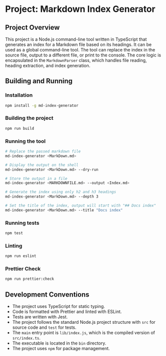 # Project: Markdown Index Generator

## Project Overview

This project is a Node.js command-line tool written in TypeScript that generates an index for a Markdown file based on its headings. It can be used as a global command-line tool. The tool can replace the index in the source file, output to a different file, or print to the console. The core logic is encapsulated in the `MarkdownParser` class, which handles file reading, heading extraction, and index generation.

## Building and Running

### Installation

```bash
npm install -g md-index-generator
```

### Building the project

```bash
npm run build
```

### Running the tool

```bash
# Replace the passed markdown file
md-index-generator <MarkDown.md>

# Display the output on the shell
md-index-generator <MarkDown.md> --dry-run

# Store the output in a file
md-index-generator <MARKDOWNFILE.md> --output <Index.md>

# Generate the index using only h2 and h3 headings
md-index-generator <MarkDown.md> --depth 3

# Set the title of the index, output will start with "## Docs index"
md-index-generator <MarkDown.md> --title "Docs index"
```

### Running tests

```bash
npm test
```

### Linting

```bash
npm run eslint
```

### Prettier Check

```bash
npm run prettier:check
```

## Development Conventions

- The project uses TypeScript for static typing.
- Code is formatted with Prettier and linted with ESLint.
- Tests are written with Jest.
- The project follows the standard Node.js project structure with `src` for source code and `test` for tests.
- The `main` entry point is `lib/index.js`, which is the compiled version of `src/index.ts`.
- The executable is located in the `bin` directory.
- The project uses `npm` for package management.
